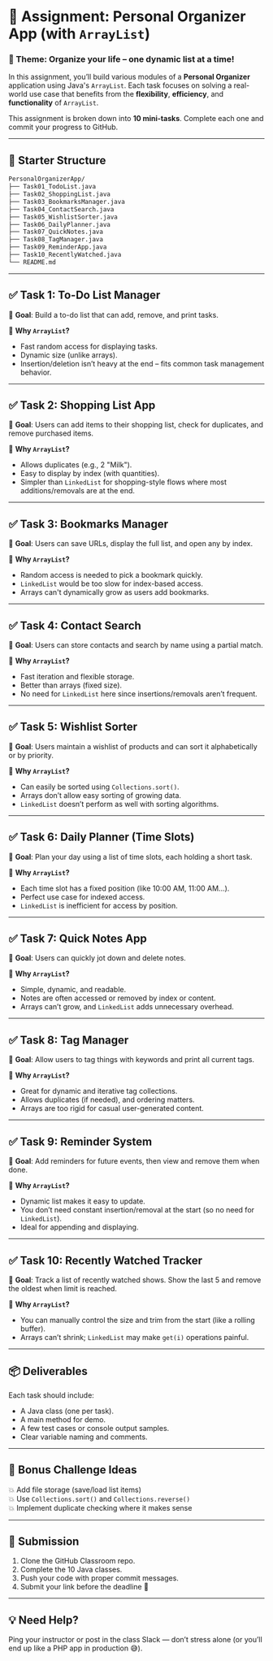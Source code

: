 # 🎯 **Assignment: Personal Organizer App (with `ArrayList`)**  
### 📅 Theme: Organize your life – one dynamic list at a time!

In this assignment, you’ll build various modules of a **Personal Organizer** application using Java's `ArrayList`. Each task focuses on solving a real-world use case that benefits from the **flexibility**, **efficiency**, and **functionality** of `ArrayList`.

This assignment is broken down into **10 mini-tasks**. Complete each one and commit your progress to GitHub.

---

## 🔧 Starter Structure

```bash
PersonalOrganizerApp/
├── Task01_TodoList.java
├── Task02_ShoppingList.java
├── Task03_BookmarksManager.java
├── Task04_ContactSearch.java
├── Task05_WishlistSorter.java
├── Task06_DailyPlanner.java
├── Task07_QuickNotes.java
├── Task08_TagManager.java
├── Task09_ReminderApp.java
├── Task10_RecentlyWatched.java
└── README.md
```

---

## ✅ Task 1: To-Do List Manager

📌 **Goal**: Build a to-do list that can add, remove, and print tasks.

🧠 **Why `ArrayList`?**
- Fast random access for displaying tasks.
- Dynamic size (unlike arrays).
- Insertion/deletion isn’t heavy at the end – fits common task management behavior.

---

## ✅ Task 2: Shopping List App

📌 **Goal**: Users can add items to their shopping list, check for duplicates, and remove purchased items.

🧠 **Why `ArrayList`?**
- Allows duplicates (e.g., 2 "Milk").
- Easy to display by index (with quantities).
- Simpler than `LinkedList` for shopping-style flows where most additions/removals are at the end.

---

## ✅ Task 3: Bookmarks Manager

📌 **Goal**: Users can save URLs, display the full list, and open any by index.

🧠 **Why `ArrayList`?**
- Random access is needed to pick a bookmark quickly.
- `LinkedList` would be too slow for index-based access.
- Arrays can't dynamically grow as users add bookmarks.

---

## ✅ Task 4: Contact Search

📌 **Goal**: Users can store contacts and search by name using a partial match.

🧠 **Why `ArrayList`?**
- Fast iteration and flexible storage.
- Better than arrays (fixed size).
- No need for `LinkedList` here since insertions/removals aren’t frequent.

---

## ✅ Task 5: Wishlist Sorter

📌 **Goal**: Users maintain a wishlist of products and can sort it alphabetically or by priority.

🧠 **Why `ArrayList`?**
- Can easily be sorted using `Collections.sort()`.
- Arrays don’t allow easy sorting of growing data.
- `LinkedList` doesn’t perform as well with sorting algorithms.

---

## ✅ Task 6: Daily Planner (Time Slots)

📌 **Goal**: Plan your day using a list of time slots, each holding a short task.

🧠 **Why `ArrayList`?**
- Each time slot has a fixed position (like 10:00 AM, 11:00 AM...).
- Perfect use case for indexed access.
- `LinkedList` is inefficient for access by position.

---

## ✅ Task 7: Quick Notes App

📌 **Goal**: Users can quickly jot down and delete notes.

🧠 **Why `ArrayList`?**
- Simple, dynamic, and readable.
- Notes are often accessed or removed by index or content.
- Arrays can’t grow, and `LinkedList` adds unnecessary overhead.

---

## ✅ Task 8: Tag Manager

📌 **Goal**: Allow users to tag things with keywords and print all current tags.

🧠 **Why `ArrayList`?**
- Great for dynamic and iterative tag collections.
- Allows duplicates (if needed), and ordering matters.
- Arrays are too rigid for casual user-generated content.

---

## ✅ Task 9: Reminder System

📌 **Goal**: Add reminders for future events, then view and remove them when done.

🧠 **Why `ArrayList`?**
- Dynamic list makes it easy to update.
- You don’t need constant insertion/removal at the start (so no need for `LinkedList`).
- Ideal for appending and displaying.

---

## ✅ Task 10: Recently Watched Tracker

📌 **Goal**: Track a list of recently watched shows. Show the last 5 and remove the oldest when limit is reached.

🧠 **Why `ArrayList`?**
- You can manually control the size and trim from the start (like a rolling buffer).
- Arrays can’t shrink; `LinkedList` may make `get(i)` operations painful.

---

## 📦 Deliverables

Each task should include:
- A Java class (one per task).
- A main method for demo.
- A few test cases or console output samples.
- Clear variable naming and comments.

---

## 🧪 Bonus Challenge Ideas
💥 Add file storage (save/load list items)  
💥 Use `Collections.sort()` and `Collections.reverse()`  
💥 Implement duplicate checking where it makes sense

---

## 🚀 Submission
1. Clone the GitHub Classroom repo.
2. Complete the 10 Java classes.
3. Push your code with proper commit messages.
4. Submit your link before the deadline 🎯

---

## 💡 Need Help?
Ping your instructor or post in the class Slack — don’t stress alone (or you’ll end up like a PHP app in production 😅).

